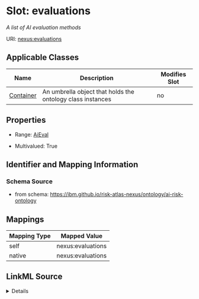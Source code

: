 

# Slot: evaluations


_A list of AI evaluation methods_





URI: [nexus:evaluations](https://ibm.github.io/risk-atlas-nexus/ontology/evaluations)



<!-- no inheritance hierarchy -->





## Applicable Classes

| Name | Description | Modifies Slot |
| --- | --- | --- |
| [Container](Container.md) | An umbrella object that holds the ontology class instances |  no  |







## Properties

* Range: [AiEval](AiEval.md)

* Multivalued: True





## Identifier and Mapping Information







### Schema Source


* from schema: https://ibm.github.io/risk-atlas-nexus/ontology/ai-risk-ontology




## Mappings

| Mapping Type | Mapped Value |
| ---  | ---  |
| self | nexus:evaluations |
| native | nexus:evaluations |




## LinkML Source

<details>
```yaml
name: evaluations
description: A list of AI evaluation methods
from_schema: https://ibm.github.io/risk-atlas-nexus/ontology/ai-risk-ontology
rank: 1000
alias: evaluations
owner: Container
domain_of:
- Container
range: AiEval
multivalued: true
inlined: true
inlined_as_list: true

```
</details>
